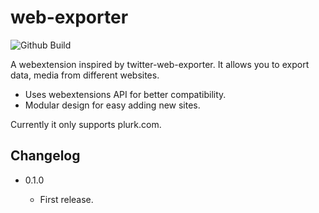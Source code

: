 web-exporter
===========

![Github Build](https://github.com/eight04/web-exporter/workflows/.github/workflows/build.yml/badge.svg)

A webextension inspired by twitter-web-exporter. It allows you to export data, media from different websites.

* Uses webextensions API for better compatibility.
* Modular design for easy adding new sites.

Currently it only supports plurk.com.

Changelog
---------

* 0.1.0

    - First release.
